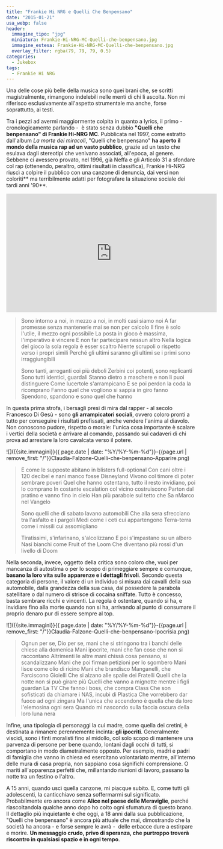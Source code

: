 ```yaml
---
title: "Frankie Hi NRG e Quelli Che Benpensano"
date: "2015-01-21"
usa_webp: false
header:
  immagine_tipo: "jpg"
  miniatura: Frankie-Hi-NRG-MC-Quelli-che-benpensano.jpg
  immagine_estesa: Frankie-Hi-NRG-MC-Quelli-che-benpensano.jpg
  overlay_filter: rgba(79, 79, 79, 0.5)
categories:
  - Jukebox
tags:
  - Frankie Hi NRG
---
```


Una delle cose più belle della musica sono quei brani che, se scritti magistralmente, rimangono indelebili nelle menti di chi li ascolta. Non mi riferisco esclusivamente all'aspetto strumentale ma anche, forse soprattutto, ai testi.

Tra i pezzi ad avermi maggiormente colpita in quanto a lyrics, il primo - cronologicamente parlando -  è stato senza dubbio **"Quelli che benpensano" di Frankie Hi-NRG MC**. Pubblicata nel 1997, come estratto dall'album _La morte dei miracoli_, "Quelli che benpensano" **ha aperto il mondo della musica rap ad un vasto pubblico**, grazie ad un testo che esulava dagli stereotipi che venivano associati, all'epoca, al genere. Sebbene ci avessero provato, nel 1996, già Neffa e gli Articolo 31 a sfondare col rap (ottenendo, peraltro, ottimi risultati in classifica), Frankie Hi-NRG riuscì a colpire il pubblico con una canzone di denuncia, dai versi non coloriti** ma terribilmente adatti per fotografare la situazione sociale dei tardi anni '90**.

<iframe width="560" height="315" src="https://www.youtube.com/embed/vrpJB7ucC5Y" frameborder="0" allow="accelerometer; autoplay; encrypted-media; gyroscope; picture-in-picture" allowfullscreen></iframe>

> Sono intorno a noi, in mezzo a noi, in molti casi siamo noi
> A far promesse senza mantenerle mai se non per calcolo
> Il fine è solo l'utile, il mezzo ogni possibile
> La posta in gioco è massima, l'imperativo è vincere
> E non far partecipare nessun altro
> Nella logica del gioco la sola regola è esser scaltro
> Niente scrupoli o rispetto verso i propri simili
> Perché gli ultimi saranno gli ultimi se i primi sono irraggiungibili
>
> Sono tanti, arroganti coi più deboli
> Zerbini coi potenti, sono replicanti
> Sono tutti identici, guardali
> Stanno dietro a maschere e non li puoi distinguere
> Come lucertole s'arrampicano
> E se poi perdon la coda la ricomprano
> Fanno quel che vogliono si sappia in giro fanno
> Spendono, spandono e sono quel che hanno

In questa prima strofa, i bersagli presi di mira dal rapper - al secolo Francesco Di Gesù - sono **gli arrampicatori sociali**, ovvero coloro pronti a tutto per conseguire i risultati prefissati, anche vendere l'anima al diavolo. Non conoscono pudore, rispetto o morale: l'unica cosa importante è scalare i vertici della società e arrivare al comando, passando sui cadaveri di chi prova ad arrestare la loro cavalcata verso il potere.

![]({{site.immagini}}{{ page.date | date: "%Y/%Y-%m-%d"}}-{{page.url | remove_first: "/"}}Claudia-Falzone-Quelli-che-benpensano-Apparire.png)

> E come le supposte abitano in blisters full-optional
> Con cani oltre i 120 decibel e nani manco fosse Disneyland
> Vivono col timore di poter sembrare poveri
> Quel che hanno ostentano, tutto il resto invidiano, poi lo comprano
> In costante escalation col vicino costruiscono
> Parton dal pratino e vanno fino in cielo
> Han più parabole sul tetto che Sa nMarco nel Vangelo
>
> Sono quelli che di sabato lavano automobili
> Che alla sera sfrecciano tra l'asfalto e i pargoli
> Medi come i ceti cui appartengono
> Terra-terra come i missili cui assomigliano
>
> Tiratissimi, s'infarinano, s'alcolizzano
> E poi s'impastano su un albero
> Nasi bianchi come Fruit of the Loom
> Che diventano più rossi d'un livello di Doom

Nella seconda, invece, oggetto della critica sono coloro che, vuoi per mancanza di autostima o per lo scopo di primeggiare sempre e comunque, **basano la loro vita sulle apparenze e i dettagli frivoli**. Secondo questa categoria di persone, il valore di un individuo si misura dai cavalli della sua automobile, dalla grandezza della sua casa, dal possedere la parabola satellitare o dal numero di strisce di cocaina sniffate. Tutto è concesso, basta sembrare ricchi e vincenti. La regola è ostentare, quando si ha, e invidiare fino alla morte quando non si ha, arrivando al punto di consumare il proprio denaro pur di essere sempre al top.

![]({{site.immagini}}{{ page.date | date: "%Y/%Y-%m-%d"}}-{{page.url | remove_first: "/"}}Claudia-Falzone-Quelli-che-benpensano-Ipocrisia.png)

> Ognun per se, Dio per se, mani che si stringono tra i banchi delle chiese alla domenica
> Mani ipocrite, mani che fan cose che non si raccontano
> Altrimenti le altre mani chissà cosa pensano, si scandalizzano
> Mani che poi firman petizioni per lo sgombero
> Mani lisce come olio di ricino
> Mani che brandisco Manganelli, che Farciscono Gioielli
> Che si alzano alle spalle dei Fratelli
> Quelli che la notte non si può girare più
> Quelli che vanno a mignotte mentre i figli guardan La TV
> Che fanno i boss, che compra Class
> Che son sofisticati da chiamare i NAS, incubi di Plastica
> Che vorrebbero dar fuoco ad ogni zingara
> Ma l'unica che accendono è quella che da loro l'elemosina ogni sera
> Quando mi nascondo sulla faccia oscura della loro luna nera

Infine, una tipologia di personaggi la cui madre, come quella dei cretini, è destinata a rimanere perennemente incinta: **gli ipocriti**. Generalmente viscidi, sono i finti moralisti fino al midollo, col solo scopo di mantenere una parvenza di persone per bene quando, lontani dagli occhi di tutti, si comportano in modo diametralmente opposto. Per esempio, madri e padri di famiglia che vanno in chiesa ed esercitano volontariato mentre, all'interno delle mura di casa propria, non sappiano cosa significhi comprensione. O mariti all'apparenza perfetti che, millantando riunioni di lavoro, passano la notte tra un festino o l'altro.

A 15 anni, quando uscì quella canzone, mi piacque subito. E, come tutti gli adolescenti, la canticchiavo senza soffermarmi sul significato. Probabilmente ero ancora come **Alice nel paese delle Meraviglie**, perché riascoltandola qualche anno dopo ho colto ogni sfumatura di questo brano. Il dettaglio più inquietante è che oggi, a 18 anni dalla sua pubblicazione, "Quelli che benpensano" è ancora più attuale che mai, dimostrando che la società ha ancora - e forse sempre le avrà -  delle erbacce dure a estirpare e morire. **Un messaggio crudo, privo di speranza, che purtroppo troverà riscontro in qualsiasi spazio e in ogni tempo**.
